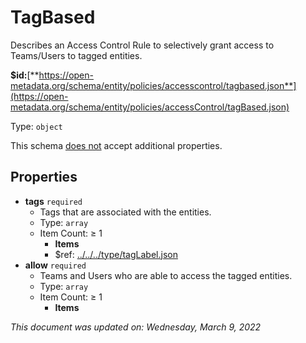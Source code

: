 # TagBased

Describes an Access Control Rule to selectively grant access to Teams/Users to tagged entities.

**$id:**[**https://open-metadata.org/schema/entity/policies/accesscontrol/tagbased.json**](https://open-metadata.org/schema/entity/policies/accessControl/tagBased.json)

Type: `object`

This schema <u>does not</u> accept additional properties.

## Properties
- **tags** `required`
  - Tags that are associated with the entities.
  - Type: `array`
  - Item Count:  &ge; 1
    - **Items**
    - $ref: [../../../type/tagLabel.json](../types/taglabel.md)
- **allow** `required`
  - Teams and Users who are able to access the tagged entities.
  - Type: `array`
  - Item Count:  &ge; 1
    - **Items**

_This document was updated on: Wednesday, March 9, 2022_